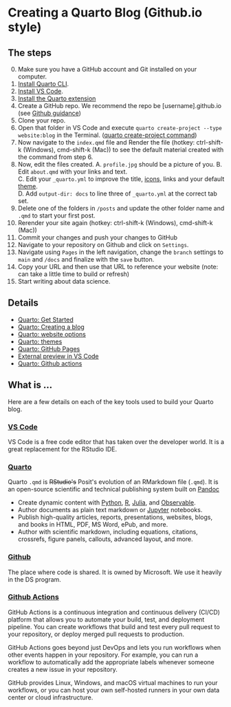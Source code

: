 # Creating a Quarto Blog (Github.io style)

## The steps

0. Make sure you have a GitHub account and Git installed on your computer.
1. [Install Quarto CLI](https://quarto.org/docs/get-started/).
2. [Install VS Code](https://code.visualstudio.com/).
3. [Install the Quarto extension](https://marketplace.visualstudio.com/items?itemName=quarto.quarto)
4. Create a GitHub repo. We recommend the repo be [username].github.io (see [Github guidance](https://docs.github.com/en/pages/getting-started-with-github-pages/creating-a-github-pages-site))
5. Clone your repo.
6. Open that folder in VS Code and execute `quarto create-project --type website:blog` in the Terminal. ([quarto create-project command](https://quarto.org/docs/projects/quarto-projects.html))
7. Now navigate to the `index.qmd` file and Render the file (hotkey: ctrl-shift-k (Windows), cmd-shift-k (Mac)) to see the default material created with the command from step 6.
7. Now, edit the files created.
    A. `profile.jpg` should be a picture of you.
    B. Edit `about.qmd` with your links and text.   
    C. Edit your `_quarto.yml` to improve the title, [icons](https://icons.getbootstrap.com/), links and your default [theme](https://bootswatch.com/).   
    D. Add `output-dir: docs` to line three of `_quarto.yml` at the correct tab set.   
8. Delete one of the folders in `/posts` and update the other folder name and `.qmd` to start your first post.
9. Rerender your site again (hotkey: ctrl-shift-k (Windows), cmd-shift-k (Mac))
10. Commit your changes and push your changes to GitHub
11. Navigate to your repository on Github and click on `Settings`.
12. Navigate using `Pages` in the left navigation, change the `branch` settings to `main` and `/docs` and finalize with the `save` button.
13. Copy your URL and then use that URL to reference your website (note: can take a little time to build or refresh)
14. Start writing about data science.

## Details

- [Quarto: Get Started](https://quarto.org/docs/get-started/)
- [Quarto: Creating a blog](https://quarto.org/docs/websites/website-blog.html)
- [Quarto: website options](https://quarto.org/docs/reference/projects/websites.html)
- [Quarto: themes](https://quarto.org/docs/output-formats/html-themes.html)
- [Quarto: GitHub Pages](https://quarto.org/docs/publishing/github-pages.html)
- [External preview in VS Code](https://quarto.org/docs/get-started/hello/vscode.html#external-preview)
- [Quarto: Github actions](https://github.com/quarto-dev/quarto-actions)

## What is ...

Here are a few details on each of the key tools used to build your Quarto blog.

### [VS Code](https://code.visualstudio.com/)

VS Code is a free code editor that has taken over the developer world. It is a great replacement for the RStudio IDE.

### [Quarto](https://quarto.org/)

Quarto `.qmd` is ~~RStudio's~~ Posit's evolution of an RMarkdown file (`.qmd`). It is an open-source scientific and technical publishing system built on [Pandoc](https://pandoc.org/)

- Create dynamic content with [Python](https://quarto.org/docs/computations/python.html), [R](https://quarto.org/docs/computations/r.html), [Julia](https://quarto.org/docs/computations/julia.html), and [Observable](https://quarto.org/docs/computations/ojs.html).
- Author documents as plain text markdown or [Jupyter](https://jupyter.org/) notebooks.
- Publish high-quality articles, reports, presentations, websites, blogs, and books in HTML, PDF, MS Word, ePub, and more.
- Author with scientific markdown, including equations, citations, crossrefs, figure panels, callouts, advanced layout, and more.

### [Github](https://github.com/)

The place where code is shared.  It is owned by Microsoft. We use it heavily in the DS program.

### [Github Actions](https://docs.github.com/en/actions/learn-github-actions/understanding-github-actions)

GitHub Actions is a continuous integration and continuous delivery (CI/CD) platform that allows you to automate your build, test, and deployment pipeline. You can create workflows that build and test every pull request to your repository, or deploy merged pull requests to production.

GitHub Actions goes beyond just DevOps and lets you run workflows when other events happen in your repository. For example, you can run a workflow to automatically add the appropriate labels whenever someone creates a new issue in your repository.

GitHub provides Linux, Windows, and macOS virtual machines to run your workflows, or you can host your own self-hosted runners in your own data center or cloud infrastructure.

